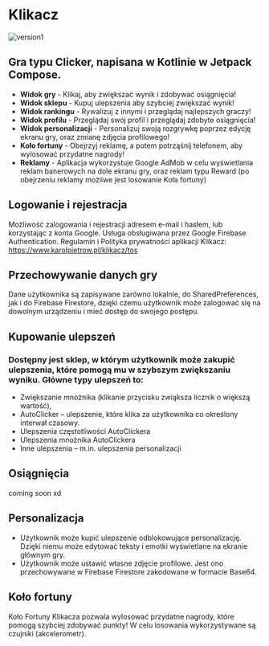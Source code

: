 # Klikacz

![version1](https://github.com/user-attachments/assets/0d990fe9-0cb3-42cd-b1a9-0c5456f383cd)

## Gra typu Clicker, napisana w Kotlinie w Jetpack Compose.
- **Widok gry** - Klikaj, aby zwiększać wynik i zdobywać osiągnięcia!
- **Widok sklepu** - Kupuj ulepszenia aby szybciej zwiększać wynik!
- **Widok rankingu** - Rywalizuj z innymi i przeglądaj najlepszych graczy!
- **Widok profilu** - Przeglądaj swój profil i przeglądaj zdobyte osiągnięcia!
- **Widok personalizacji** - Personalizuj swoją rozgrywkę poprzez edycję ekranu gry, oraz zmianę zdjęcia profilowego!
- **Koło fortuny** - Obejrzyj reklamę, a potem potrząśnij telefonem, aby wylosować przydatne nagrody!
- **Reklamy** - Aplikacja wykorzystuje Google AdMob w celu wyświetlania reklam banerowych na dole ekranu gry, oraz reklam typu Reward (po obejrzeniu reklamy możliwe jest losowanie Koła fortuny)

## Logowanie i rejestracja
Możliwość zalogowania i rejestracji adresem e-mail i hasłem, lub korzystając z konta Google.
Usługa obsługiwana przez Google Firebase Authentication.
Regulamin i Polityka prywatności aplikacji Klikacz: https://www.karolpietrow.pl/klikacz/tos

## Przechowywanie danych gry
Dane użytkownika są zapisywane zarówno lokalnie, do SharedPreferences, jak i do Firebase Firestore, dzięki czemu użytkownik może zalogować się na dowolnym urządzeniu i mieć dostęp do swojego postępu.

## Kupowanie ulepszeń
### Dostępny jest sklep, w którym użytkownik może zakupić ulepszenia, które pomogą mu w szybszym zwiększaniu wyniku. Główne typy ulepszeń to:
- Zwiększanie mnożnika (klikanie przycisku zwiąksza licznik o większą wartość),
- AutoClicker – ulepszenie, które klika za użytkownika co określony interwał czasowy.
- Ulepszenia częstotliwości AutoClickera
- Ulepszenia mnożnika AutoClickera
- Inne ulepszenia – m.in. ulepszenia personalizacji

## Osiągnięcia
coming soon xd

## Personalizacja
- Użytkownik może kupić ulepszenie odblokowujące personalizację. Dzięki niemu może edytować teksty i emotki wyświetlane na ekranie głównym gry.
- Użytkownik może ustawić własne zdjęcie profilowe. Jest ono przechowywane w Firebase Firestore zakodowane w formacie Base64.

## Koło fortuny
Koło Fortuny Klikacza pozwala wylosować przydatne nagrody, które pomogą szybciej zdobywać punkty! W celu losowania wykorzystywane są czujniki (akcelerometr).
